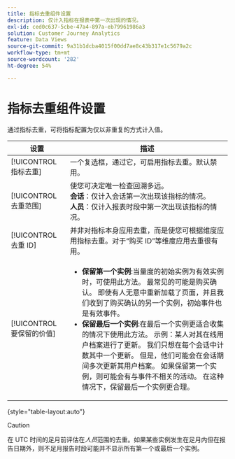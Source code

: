 ```yaml
---
title: 指标去重组件设置
description: 仅计入指标在报表中第一次出现的情况。
exl-id: ced0c637-5cbe-47a4-897a-eb79961986a3
solution: Customer Journey Analytics
feature: Data Views
source-git-commit: 9a31b1dcba4015f00dd7ae8c43b317e1c5679a2c
workflow-type: tm+mt
source-wordcount: '282'
ht-degree: 54%

---
```


# 指标去重组件设置

通过指标去重，可将指标配置为仅以非重复的方式计入值。

| 设置 | 描述 |
| --- | --- |
| [!UICONTROL 指标去重] | 一个复选框，通过它，可启用指标去重。默认禁用。 |
| [!UICONTROL 去重范围] | 使您可决定唯一检查回溯多远。<br>**会话**：仅计入会话第一次出现该指标的情况。<br>**人员**：仅计入报表时段中第一次出现该指标的情况。 |
| [!UICONTROL 去重 ID] | 并非对指标本身应用去重，而是使您可根据维度应用指标去重。对于“购买 ID”等维度应用去重很有用。 |
| [!UICONTROL 要保留的价值] | <ul><li>**保留第一个实例**:当量度的初始实例为有效实例时，可使用此方法。 最常见的可能是购买确认。 即使有人无意中重新加载了页面，并且我们收到了购买确认的另一个实例，初始事件也是有效事件。</li><li>**保留最后一个实例**:在最后一个实例更适合收集的情况下使用此方法。 示例：某人对其在线用户档案进行了更新。 我们只想在每个会话中计数其中一个更新。 但是，他们可能会在会话期间多次更新其用户档案。 如果保留第一个实例，则可能会有与事件不相关的活动。 在这种情况下，保留最后一个实例更合理。</li></ul> |

{style=&quot;table-layout:auto&quot;}

>[!CAUTION]
>
>在 UTC 时间的足月前评估在&#x200B;_人员_&#x200B;范围的去重。如果某些实例发生在足月内但在报告日期外，则不足月报告时段可能并不显示所有第一个或最后一个实例。
